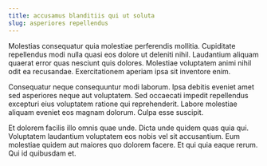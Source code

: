 ```yaml
---
title: accusamus blanditiis qui ut soluta
slug: asperiores repellendus
---
```


Molestias consequatur quia molestiae perferendis mollitia. Cupiditate repellendus modi nulla quasi eos dolore ut deleniti nihil. Laudantium aliquam quaerat error quas nesciunt quis dolores. Molestiae voluptatem animi nihil odit ea recusandae. Exercitationem aperiam ipsa sit inventore enim.

Consequatur neque consequuntur modi laborum. Ipsa debitis eveniet amet sed asperiores neque aut voluptatem. Sed occaecati impedit repellendus excepturi eius voluptatem ratione qui reprehenderit. Labore molestiae aliquam eveniet eos magnam dolorum. Culpa esse suscipit.

Et dolorem facilis illo omnis quae unde. Dicta unde quidem quas quia qui. Voluptatem laudantium voluptatem eos nobis vel sit accusantium. Eum molestiae quidem aut maiores quo dolorem facere. Et qui quia eaque rerum. Qui id quibusdam et.
